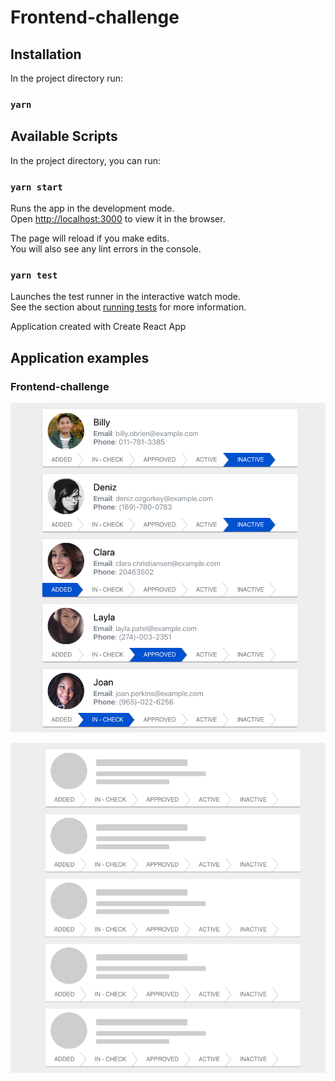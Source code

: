# Frontend-challenge

## Installation

In the project directory run:

### `yarn`
## Available Scripts

In the project directory, you can run:

### `yarn start`

Runs the app in the development mode.\
Open [http://localhost:3000](http://localhost:3000) to view it in the browser.

The page will reload if you make edits.\
You will also see any lint errors in the console.

### `yarn test`

Launches the test runner in the interactive watch mode.\
See the section about [running tests](https://facebook.github.io/create-react-app/docs/running-tests) for more information.

Application created with Create React App

## Application examples
### Frontend-challenge

![Employees page](https://raw.githubusercontent.com/AlehKatsiubaiTechArt/frontend-challenge/main/public/employees-page.png)

![Employees page while loading](https://raw.githubusercontent.com/AlehKatsiubaiTechArt/frontend-challenge/main/public/employees-page-loading.png)
